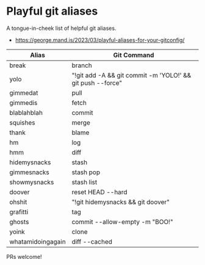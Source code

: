 # Playful git aliases

A tongue-in-cheek list of helpful git aliases.

- https://george.mand.is/2023/03/playful-aliases-for-your-gitconfig/

|Alias|Git Command|
|-----|------------|
|break | branch|
|yolo | "!git add -A && git commit -m 'YOLO!' && git push --force"|
|gimmedat | pull|
|gimmedis | fetch|
|blablahblah | commit|
|squishes | merge|
|thank | blame|
|hm | log|
|hmm | diff	|
|hidemysnacks | stash	|
|gimmesnacks | stash pop|
|showmysnacks | stash list|
|doover | reset HEAD --hard	|
|ohshit | "!git hidemysnacks && git doover"|
|grafitti | tag|
|ghosts | commit --allow-empty -m "BOO!"|
|yoink | clone|
|whatamidoingagain | diff --cached |


PRs welcome!
